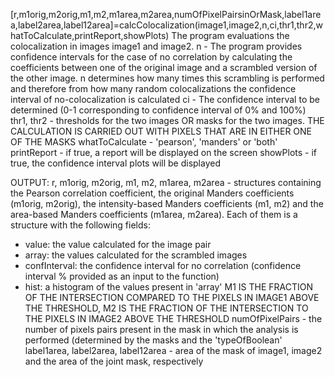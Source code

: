 [r,m1orig,m2orig,m1,m2,m1area,m2area,numOfPixelPairsinOrMask,label1area,label2area,label12area]=calcColocalization(image1,image2,n,ci,thr1,thr2,whatToCalculate,printReport,showPlots)
The program evaluations the colocalization in images image1 and image2.
n - The program provides confidence intervals for the case of no correlation by calculating the coefficients between one of the original image and a scrambled version of the other image. n determines how many times this scrambling is performed and therefore from how many random colocalizations the confidence interval of no-colocalization is calculated
ci - The confidence interval to be determined (0-1 corresponding to confidence interval of 0% and 100%)
thr1, thr2 - thresholds for the two images OR masks for the two images. THE CALCULATION IS CARRIED OUT WITH PIXELS THAT ARE IN EITHER ONE OF THE MASKS
whatToCalculate - 'pearson', 'manders' or 'both'
printReport - if true, a report will be displayed on the screen
showPlots - if true, the confidence interval plots will be displayed

OUTPUT:
r, m1orig, m2orig, m1, m2, m1area, m2area - structures containing the Pearson correlation coefficient, the original Manders coefficients (m1orig, m2orig), the intensity-based Manders coefficients (m1, m2) and the area-based Manders coefficients (m1area, m2area). Each of them is a structure with the following fields:
 - value: the value calculated for the image pair
 - array: the values calculated for the scrambled images
 - confInterval: the confidence interval for no correlation (confidence interval % provided as an input to the function)
 - hist: a histogram of the values present in 'array'
  M1 IS THE FRACTION OF THE INTERSECTION COMPARED TO THE PIXELS IN IMAGE1 ABOVE THE THRESHOLD, M2 IS THE FRACTION OF THE INTERSECTION TO THE PIXELS IN IMAGE2 ABOVE THE THRESHOLD
numOfPixelPairs - the number of pixels pairs present in the mask in which the analysis is performed (determined by the masks and the 'typeOfBoolean'
label1area, label2area, label12area - area of the mask of image1, image2 and the area of the joint mask, respectively
